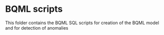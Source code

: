 # BQML scripts

This folder contains the BQML SQL scripts for creation of the BQML model and for detection of anomalies
